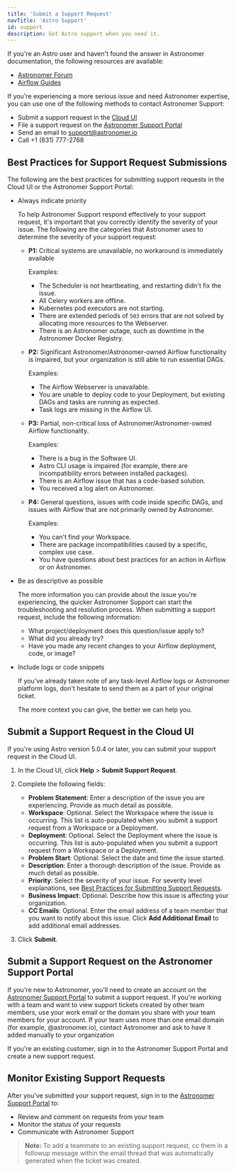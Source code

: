 ```yaml
---
title: 'Submit a Support Request'
navTitle: 'Astro Support'
id: support
description: Get Astro support when you need it.
---
```


If you're an Astro user and haven't found the answer in Astronomer documentation, the following resources are available:

- [Astronomer Forum](https://forum.astronomer.io)
- [Airflow Guides](https://www.astronomer.io/guides/airflow-and-hashicorp-vault)

If you're experiencing a more serious issue and need Astronomer expertise, you can use one of the following methods to contact Astronomer Support:

- Submit a support request in the [Cloud UI](#submit-a-support-request-in-the-cloud-ui)
- File a support request on the [Astronomer Support Portal](https://support.astronomer.io/hc/en-us)
- Send an email to [support@astronomer.io](mailto:support@astronomer.io)
- Call +1 (831) 777-2768

## Best Practices for Support Request Submissions

The following are the best practices for submitting support requests in the Cloud UI or the Astronomer Support Portal:

- Always indicate priority

    To help Astronomer Support respond effectively to your support request, it's important that you correctly identify the severity of your issue. The following are the categories that Astronomer uses to determine the severity of your support request:

    - **P1:** Critical systems are unavailable, no workaround is immediately available

        Examples:

        - The Scheduler is not heartbeating, and restarting didn't fix the issue.
        - All Celery workers are offline.
        - Kubernetes pod executors are not starting.
        - There are extended periods of `503` errors that are not solved by allocating more resources to the Webserver.
        - There is an Astronomer outage, such as downtime in the Astronomer Docker Registry.

    - **P2:** Significant Astronomer/Astronomer-owned Airflow functionality is impaired, but your organization is still able to run essential DAGs.

        Examples:

        - The Airflow Webserver is unavailable.
        - You are unable to deploy code to your Deployment, but existing DAGs and tasks are running as expected.
        - Task logs are missing in the Airflow UI.

    - **P3:** Partial, non-critical loss of Astronomer/Astronomer-owned Airflow functionality.

        Examples:

        - There is a bug in the Software UI.
        - Astro CLI usage is impaired (for example, there are incompatibility errors between installed packages).
        - There is an Airflow issue that has a code-based solution.
        - You received a log alert on Astronomer.

    - **P4:** General questions, issues with code inside specific DAGs, and issues with Airflow that are not primarily owned by Astronomer.

        Examples:

        - You can't find your Workspace.
        - There are package incompatibilities caused by a specific, complex use case.
        - You have questions about best practices for an action in Airflow or on Astronomer.

- Be as descriptive as possible

    The more information you can provide about the issue you're experiencing, the quicker Astronomer Support can start the troubleshooting and resolution process. When submitting a support request, include the following information:

    - What project/deployment does this question/issue apply to?
    - What did you already try?
    - Have you made any recent changes to your Airflow deployment, code, or image?

- Include logs or code snippets

    If you've already taken note of any task-level Airflow logs or Astronomer platform logs, don't hesitate to send them as a part of your original ticket.

    The more context you can give, the better we can help you.

## Submit a Support Request in the Cloud UI

If you're using Astro version 5.0.4 or later, you can submit your support request in the Cloud UI.

1. In the Cloud UI, click **Help** > **Submit Support Request**.

2. Complete the following fields:

    - **Problem Statement**: Enter a description of the issue you are experiencing. Provide as much detail as possible.
    - **Workspace**: Optional. Select the Workspace where the issue is occurring. This list is auto-populated when you submit a support request from a Workspace or a Deployment.
    - **Deployment**: Optional. Select the Deployment where the issue is occurring. This list is auto-populated when you submit a support request from a Workspace or a Deployment.
    - **Problem Start**: Optional. Select the date and time the issue started.
    - **Description**: Enter a thorough description of the issue. Provide as much detail as possible. 
    - **Priority**: Select the severity of your issue. For severity level explanations, see [Best Practices for Submitting Support Requests](#best-practices-for-submitting-support-requests).
    - **Business Impact**: Optional. Describe how this issue is affecting your organization.
    - **CC Emails**: Optional. Enter the email address of a team member that you want to notify about this issue. Click **Add Additional Email** to add additional email addresses.

3. Click **Submit**.

## Submit a Support Request on the Astronomer Support Portal

If you're new to Astronomer, you'll need to create an account on the [Astronomer Support Portal](https://support.astronomer.io) to submit a support request. If you're working with a team and want to view support tickets created by other team members, use your work email or the domain you share with your team members for your account. If your team uses more than one email domain (for example, @astronomer.io), contact Astronomer and ask to have it added manually to your organization

If you're an existing customer, sign in to the Astronomer Support Portal and create a new support request.

## Monitor Existing Support Requests

After you've submitted your support request, sign in to the [Astronomer Support Portal](https://support.astronomer.io) to:

- Review and comment on requests from your team
- Monitor the status of your requests
- Communicate with Astronomer Support

> **Note:** To add a teammate to an existing support request, cc them in a followup message within the email thread that was automatically generated when the ticket was created.